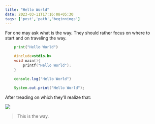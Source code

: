 ```yaml
---
title: "Hello World"
date: 2023-03-11T17:16:08+05:30
tags: ['post','path','beginnings']
---
```


For one may ask what is the way. They should rather focus on where to start and on traveling the way.

```python
    print("Hello World")
```

```c
    #include<stdio.h>
    void main(){
        printf("Hello World");
    }
```

```javascript
    console.log("Hello World")
```

```java
    System.out.print("Hello World");
```

After treading on which they'll realize that:

<img src='https://wallpapercrafter.com/th800/134063-Star-Wars-science-fiction-Baby-Yoda-The-Mandalorian-artwork.jpg'/>

> This is the way.

